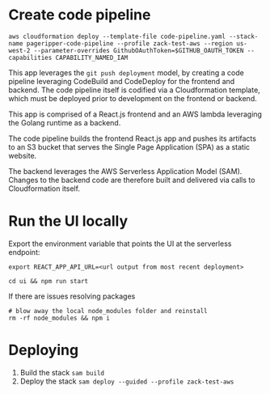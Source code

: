 # Create code pipeline

```
aws cloudformation deploy --template-file code-pipeline.yaml --stack-name pageripper-code-pipeline --profile zack-test-aws --region us-west-2 --parameter-overrides GithubOAuthToken=$GITHUB_OAUTH_TOKEN --capabilities CAPABILITY_NAMED_IAM
```


This app leverages the `git push deployment` model, by creating a code pipeline leveraging CodeBuild and CodeDeploy for the frontend and backend. The code pipeline itself is codified via a Cloudformation template, which must be deployed prior to development on the frontend or backend.

This app is comprised of a React.js frontend and an AWS lambda leveraging the Golang runtime as a backend.

The code pipeline builds the frontend React.js app and pushes its artifacts to an S3 bucket that serves the Single Page Application (SPA) as a static website.

The backend leverages the AWS Serverless Application Model (SAM). Changes to the backend code are therefore built and delivered via calls to Cloudformation itself.

# Run the UI locally

Export the environment variable that points the UI at the serverless endpoint:

`export REACT_APP_API_URL=<url output from most recent deployment>`

```
cd ui && npm run start
```

If there are issues resolving packages
```
# blow away the local node_modules folder and reinstall
rm -rf node_modules && npm i
```


# Deploying

1. Build the stack `sam build`
2. Deploy the stack `sam deploy --guided --profile zack-test-aws`
